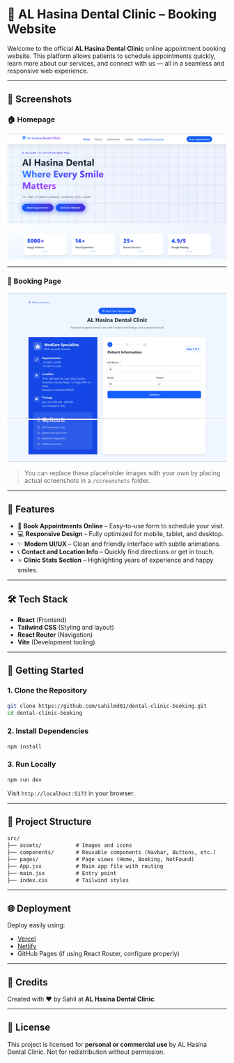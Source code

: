 # 🦷 AL Hasina Dental Clinic – Booking Website

Welcome to the official **AL Hasina Dental Clinic** online appointment booking website. This platform allows patients to schedule appointments quickly, learn more about our services, and connect with us — all in a seamless and responsive web experience.

---

## 📸 Screenshots

### 🏠 Homepage

![Homepage](/booking-page/public/home.png)

---

### 📅 Booking Page

![Booking Page](/booking-page/public/booking1.png)
![Booking Page](/booking-page/public/booking2.png)


> You can replace these placeholder images with your own by placing actual screenshots in a `/screenshots` folder.

---

## 📌 Features

- 📅 **Book Appointments Online** – Easy-to-use form to schedule your visit.
- 💻 **Responsive Design** – Fully optimized for mobile, tablet, and desktop.
- ✨ **Modern UI/UX** – Clean and friendly interface with subtle animations.
- 📞 **Contact and Location Info** – Quickly find directions or get in touch.
- ⭐ **Clinic Stats Section** – Highlighting years of experience and happy smiles.

---

## 🛠️ Tech Stack

- **React** (Frontend)
- **Tailwind CSS** (Styling and layout)
- **React Router** (Navigation)
- **Vite** (Development tooling)

---

## 🚀 Getting Started

### 1. Clone the Repository

```bash
git clone https://github.com/sahilmd01/dental-clinic-booking.git
cd dental-clinic-booking
````

### 2. Install Dependencies

```bash
npm install
```

### 3. Run Locally

```bash
npm run dev
```

Visit `http://localhost:5173` in your browser.

---

## 📂 Project Structure

```
src/
├── assets/           # Images and icons
├── components/       # Reusable components (Navbar, Buttons, etc.)
├── pages/            # Page views (Home, Booking, NotFound)
├── App.jsx           # Main app file with routing
├── main.jsx          # Entry point
├── index.css         # Tailwind styles
```

---

## 🌐 Deployment

Deploy easily using:

* [Vercel](https://vercel.com/)
* [Netlify](https://netlify.com/)
* GitHub Pages (if using React Router, configure properly)

---

## 🙏 Credits

Created with ❤️ by Sahil at **AL Hasina Dental Clinic**.

---

## 📃 License

This project is licensed for **personal or commercial use** by AL Hasina Dental Clinic. Not for redistribution without permission.